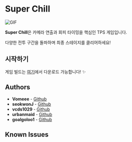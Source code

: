 # Super Chill

![GIF](preview2.gif) 

**Super Chill**은 카메라 연출과 회피 타이밍을 핵심인 TPS 게임입니다. 

다양한 전투 구간을 돌파하며 최종 스테이지를 클리어하세요!

## 시작하기

게임 빌드는 [여기](https://github.com/goalgoloo1/SuperChill/releases/tag/1.0.0)에서 다운로드 가능합니다! ✨


## Authors

*   **Vomeee** - [Github](https://github.com/Vomeee)
*   **seokwonJ** - [Github](https://github.com/seokwonJ)
*   **vcds1029** - [Github](https://github.com/vcds1029)
*   **urbanmaid** - [Github](https://github.com/urbanmaid)
*   **goalgoloo1** - [Github](https://github.com/goalgoloo1)

  ## Known Issues

